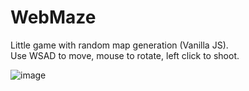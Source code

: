 ﻿# WebMaze

Little game with random map generation (Vanilla JS).<br>
Use WSAD to move, mouse to rotate, left click to shoot.

![image](https://user-images.githubusercontent.com/37743338/133265593-ebccd0f3-d9a7-4c04-aa2e-c2078a2a4d3b.png)
